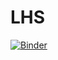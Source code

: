 # LHS
[![Binder](https://mybinder.org/badge_logo.svg)](https://mybinder.org/v2/gh/aogradylhs/LHS/HEAD)
